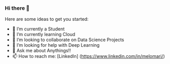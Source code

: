 ### Hi there 👋

Here are some ideas to get you started:

- 🔭 I’m currently a Student
- 🌱 I’m currently learning Cloud
- 👯 I’m looking to collaborate on Data Science Projects
- 🤔 I’m looking for help with Deep Learning
- 💬 Ask me about Anythings!!
- 📫 How to reach me: [LinkedIn] (https://www.linkedin.com/in/melomari/)
<!-- 😄 Pronouns: -->
<!--⚡ Fun fact: -->

